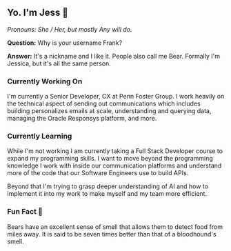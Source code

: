 ## Yo. I'm Jess 👋

_Pronouns: She / Her, but mostly Any will do._

**Question:** Why is your username Frank?

**Answer:** It's a nickname and I like it. People also call me Bear. Formally I'm Jessica, but it's all the same person.

### Currently Working On

I'm currently a Senior Developer, CX at Penn Foster Group. I work heavily on the technical aspect of sending out communications which includes building personalizes emails at scale, understanding and querying data, managing the Oracle Responsys platform, and more.

### Currently Learning

While I'm not working I am currently taking a Full Stack Developer course to expand my programming skills. I want to move beyond the programming knowledge I work with inside our communication platforms and understand more of the code that our Software Engineers use to build APIs.

Beyond that I'm trying to grasp deeper understanding of AI and how to implement it into my work to make myself and my team more efficient.

### Fun Fact 🐻

Bears have an excellent sense of smell that allows them to detect food from miles away. It is said to be seven times better than that of a bloodhound's smell.
